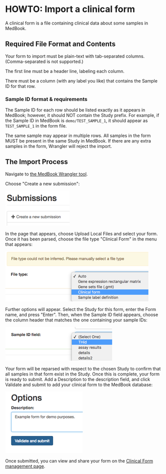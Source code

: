 # HOWTO: Import a clinical form

A clinical form is a file containing clinical data about some samples in MedBook.

## Required File Format and Contents
Your form to import must be plain-text with tab-separated columns. (Comma-separated is not supported.)

The first line must be a header line, labeling each column.

There must be a column (with any label you like) that contains the Sample ID for that row.

### Sample ID format & requirements
The Sample ID for each row should be listed exactly as it appears in MedBook; 
however, it should NOT contain the Study prefix.
For example, if the Sample ID in MedBook is `demo/TEST_SAMPLE_1`, it should appear as `TEST_SAMPLE_1` in the form file.

The same sample may appear in multiple rows.
All samples in the form MUST be present in the same Study in MedBook. 
If there are any extra samples in the form, Wrangler will reject the import.

## The Import Process
Navigate to [the MedBook Wrangler tool](https://medbook.io/wrangler).

Choose "Create a new submission":

![](img/create_a_new_submission.png)

In the page that appears, choose Upload Local Files and select your form. 
Once it has been parsed, choose the file type "Clinical Form" in the menu that appears:

![](img/select_file_type.png)

Further options will appear. Select the Study for this form, enter the Form name, and press "Enter". 
Then, when the Sample ID field appears, choose the column header that matches the one containing your sample IDs:

![](img/select_sample_id_column.png)

Your form will be reparsed with respect to the chosen Study to confirm that all samples in that form exist in the Study.
Once this is complete, your form is ready to submit.
Add a Description to the description field, and click Validate and submit to add your clinical form to the MedBook database:

![](img/validate_and_submit.png)

Once submitted, you can view and share your form on the [Clinical Form management page](https://medbook.io/manage/clinical-forms).


